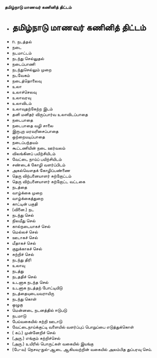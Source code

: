 **தமிழ்நாடு மாணவர் கணினித் திட்டம்**
- # தமிழ்நாடு மாணவர் கணினித் திட்டம்
- n. நடத்தல்
- நடை
- நடமாட்டம்
- நடந்து செல்லுதல்
- நடைப்பாணி
-  நடந்துசெல்லும் முறை
- நடவேகம்
- நடைத்தொலைவு
- உலா
- உலாச்செலவு
- உலாவரவு
- உலாவிடம்
- உலாவுதற்கேற்ற இடம்
- தனி மனிதர் விருப்பார்வ உலாவிடப்பாதை
- நடைபாதை
- நடைபாதை வழி சாலை
- இருபுற மரவரிசைப்பாதை
- ஒற்றையடிப்பாதை
- நடைப்பந்தயம்
- கூட்டணியின் நடை ஊர்வலம்
- விலங்கினப் பயிற்சியிடம்
- வேட்டை நாய்ப் பயிற்சியிடம்
- சண்டைக் கோழி வளர்ப்பிடம்
- அகல்வௌதக் கோழிப்பண்ணை
- தெரு விற்பனையாளர் சுற்றோட்டம்
- தெரு விற்பனையாளர் சுற்றோட்ட வட்டகை
- நடத்தை
- வாழ்க்கை முறை
- வாழ்க்கைத்துறை
- காட்டின் பகுதி
- (வினை.) நட
- நடந்து செல்
-  நிலமீது செல்
-   கால்நடையாகச் செல்
- மெல்லச் செல்
- ஊடாகச் செல்
- மீதாகச் செல்
- குறுக்காகச் செல்
- சுற்றிச் செல்
- நடந்து திரி
- உலாவு
- நடத்து
- நடததிச் செல்
- உடனாக நடந்த செல்
- உடனாக நடத்தற் போட்டியிடு
-   நடத்தையுடையவராயிரு
- நடந்து கொள்
- ஒழுகு
- மென்னடை நடனத்தில்  ஈடுபடு
- நடமாடு
- பேய்வகையில் சுற்றி ஊடாடு
- வேட்டைநாய்க்குட்டி வளையில் வளர்ப்புப் பொறுப்பை எடுத்துக்கொள்
- ( கப்.) முன்னேறிச் செல்
- (அரு.) எங்கும் சுற்றிச்செல்
- (அரு.) உயிரில் பொருட்கள் வகையில் இயங்கு
- (பே-வ) நெசவு-நுல்-ஆடை ஆகியவற்றின் வகையில் அலம்பித துப்பரவு செய்.

